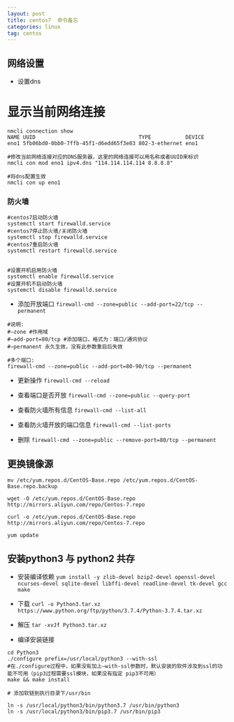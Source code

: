 ```yaml
---
layout: post
title: centos7  命令备忘
categories: linux
tag: centos
---
```


## 网络设置

- 设置dns
# 显示当前网络连接

```shell
nmcli connection show
NAME UUID                                 TYPE           DEVICE
eno1 5fb06bd0-0bb0-7ffb-45f1-d6edd65f3e03 802-3-ethernet eno1

#修改当前网络连接对应的DNS服务器，这里的网络连接可以用名称或者UUID来标识
nmcli con mod eno1 ipv4.dns "114.114.114.114 8.8.8.8"

#将dns配置生效
nmcli con up eno1
```

### 防火墙

```shell
#centos7启动防火墙
systemctl start firewalld.service
#centos7停止防火墙/关闭防火墙
systemctl stop firewalld.service
#centos7重启防火墙
systemctl restart firewalld.service
 
 
#设置开机启用防火墙
systemctl enable firewalld.service
#设置开机不启动防火墙
systemctl disable firewalld.service
```

- 添加开放端口
`firewall-cmd --zone=public --add-port=22/tcp --permanent`

```shell
#说明:
#–zone #作用域
#–add-port=80/tcp #添加端口，格式为：端口/通讯协议
#–permanent 永久生效，没有此参数重启后失效

#多个端口:
firewall-cmd --zone=public --add-port=80-90/tcp --permanent
```

- 更新操作
`firewall-cmd --reload`

- 查看端口是否开放
`firewall-cmd --zone=public --query-port`

- 查看防火墙所有信息
`firewall-cmd --list-all`

- 查看防火墙开放的端口信息
`firewall-cmd --list-ports`

- 删除
`firewall-cmd --zone=public --remove-port=80/tcp --permanent`

## 更换镜像源

```
mv /etc/yum.repos.d/CentOS-Base.repo /etc/yum.repos.d/CentOS-Base.repo.backup

wget -O /etc/yum.repos.d/CentOS-Base.repo http://mirrors.aliyun.com/repo/Centos-7.repo

curl -o /etc/yum.repos.d/CentOS-Base.repo http://mirrors.aliyun.com/repo/Centos-7.repo

yum update
```

## 安装python3 与 python2 共存

- 安装编译依赖
`yum install -y zlib-devel bzip2-devel openssl-devel ncurses-devel sqlite-devel libffi-devel readline-devel tk-devel gcc make`

- 下载
`curl -o Python3.tar.xz https://www.python.org/ftp/python/3.7.4/Python-3.7.4.tar.xz`

- 解压
`tar -xvJf Python3.tar.xz`

- 编译安装链接

```shell
cd Python3
./configure prefix=/usr/local/python3 --with-ssl
#在./configure过程中，如果没有加上–with-ssl参数时，默认安装的软件涉及到ssl的功能不可用（pip3过程需要ssl模块，如果没有指定 pip3不可用）
make && make install

# 添加软链到执行目录下/usr/bin

ln -s /usr/local/python3/bin/python3.7 /usr/bin/python3
ln -s /usr/local/python3/bin/pip3.7 /usr/bin/pip3
```
